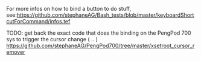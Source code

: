 For more infos on how to bind a button to do stuff, see:https://github.com/stephaneAG/Bash_tests/blob/master/keyboardShortcutForCommand/infos.tef

TODO: get back the exact code that does the binding on the PengPod 700 sys to trigger the cursor change ( .. )
https://github.com/stephaneAG/PengPod700/tree/master/xsetroot_cursor_remover
